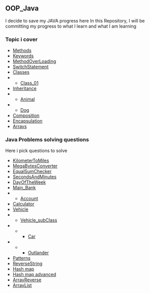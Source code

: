 ## OOP_Java

I decide to save my JAVA progress here In this Repository, 
I will be committing my progress to what I learn and what I am learning


### Topic i cover


- [Methods](src/methods.java)
- [Keywords](src/keywords.java)
- [MethodOverLoading](src/MethodOverLoading.java) 
- [SwitchStatement](src/SwitchStatement.java)
- [Classes]()
- - [Class_01](src/Classes/Class_01.java)
- [Inheritance](src/Classes/Inheritance.java) 
- - [Animal](src/Classes/Animal.java)
- - [Dog](src/Classes/Dog.java)
- [Composition](src/OOPPart2/Composition.java)
- [Encapsulation](src/OOPPart2/Encapsulation.java)
- [Arrays](src/Arrays/MainArrays.java)




### Java Problems solving questions
Here i pick questions to solve

- [KilometerToMiles](src/JavaProblems/KilometerToMiles.java)
- [MegaBytesConverter](src/JavaProblems/MegaBytesConverter.java)
- [EqualSumChecker](src/JavaProblems/EqualSumChecker.java)
- [SecondsAndMinutes](src/JavaProblems/SecondsAndMinutes.java)
- [DayOfTheWeek](src/JavaProblems/DayOfTheWeek.java)
- [Main_Bank](src/JavaProblems/Main_Bank.java)
- - [Account](src/JavaProblems/Account.java)
- [Calculator](src/JavaProblems/calculator.java)
- [Vehicle](src/JavaProblems/Vehicle.java)
- - [Vehicle_subClass](src/JavaProblems/Vehicle_subClass.java)
- - - [Car](src/JavaProblems/Car.java)
- - - [Outlander](src/JavaProblems/Outlander.java)
- [Patterns](src/JavaProblems/Patterns.java)
- [ReverseString](src/JavaProblems/ReverseString.java)
- [Hash map](src/JavaProblems/Hash_map.java)
- [Hash map advanced](src/JavaProblems/Hash_map_advanced.java)
- [ArrayReverse](src/JavaProblems/ArrayReverse.java)
- [ArrayList](src/JavaProblems/ArrayList.java)







